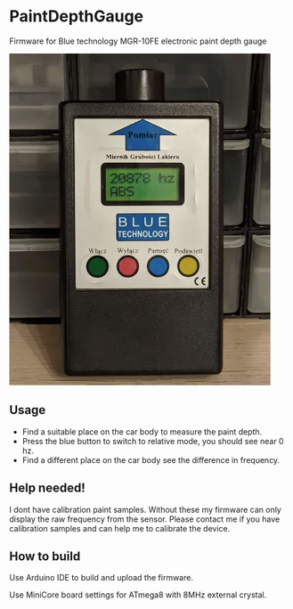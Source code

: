 # PaintDepthGauge

Firmware for Blue technology MGR-10FE electronic paint depth gauge

![MGR-10FE](device.png)

## Usage

* Find a suitable place on the car body to measure the paint depth.
* Press the blue button to switch to relative mode, you should see near 0 hz.
* Find a different place on the car body see the difference in frequency.

## Help needed!

I dont have calibration paint samples. Without these my firmware can only display the raw frequency from the sensor. Please contact me if you have calibration samples and can help me to calibrate the device.

## How to build

Use Arduino IDE to build and upload the firmware.

Use MiniCore board settings for ATmega8 with 8MHz external crystal.